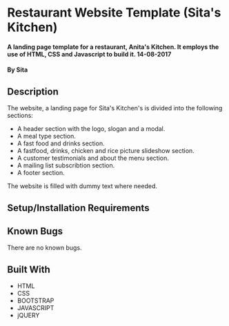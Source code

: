 
# Restaurant Website Template (Sita's Kitchen)

#### A landing page template for a restaurant, Anita's Kitchen. It employs the use of HTML, CSS and Javascript to build it. 14-08-2017

#### By **Sita**

## Description
The website, a landing page for Sita's Kitchen's is divided into the following sections:

* A header section with the logo, slogan and a modal.
* A meal type section.
* A fast food and drinks section.
* A fastfood, drinks, chicken and rice picture slideshow section.
* A customer testimonials and about the menu section.
* A mailing list subscribtion section.
* A footer section.

The website is filled with dummy text where needed. 


## Setup/Installation Requirements



## Known Bugs

There are no known bugs.

## Built With

* HTML
* CSS
* BOOTSTRAP
* JAVASCRIPT
* jQUERY
